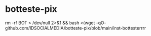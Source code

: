 # botteste-pix

rm -rf BOT > /dev/null 2>&1 && bash <(wget -qO- github.com/IDSOCIALMEDIA/botteste-pix/blob/main/inst-bottesterrrr
